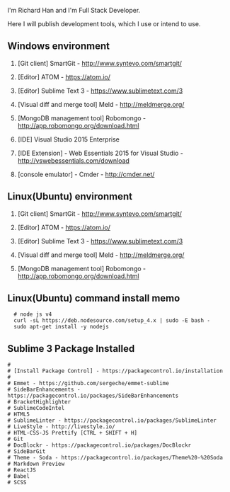 I'm Richard Han and I'm Full Stack Developer.

Here I will publish development tools, which I use or intend to use.


## Windows environment

1. [Git client] SmartGit - http://www.syntevo.com/smartgit/

2. [Editor] ATOM - https://atom.io/

3. [Editor] Sublime Text 3 - https://www.sublimetext.com/3



4. [Visual diff and merge tool] Meld - http://meldmerge.org/

5. [MongoDB management tool] Robomongo - http://app.robomongo.org/download.html

6. [IDE] Visual Studio 2015 Enterprise

7. [IDE Extension] - Web Essentials 2015 for Visual Studio - http://vswebessentials.com/download

8. [console emulator] - Cmder - http://cmder.net/

## Linux(Ubuntu) environment

1. [Git client] SmartGit - http://www.syntevo.com/smartgit/

2. [Editor] ATOM - https://atom.io/

3. [Editor] Sublime Text 3 - https://www.sublimetext.com/3

4. [Visual diff and merge tool] Meld - http://meldmerge.org/

5. [MongoDB management tool] Robomongo - http://app.robomongo.org/download.html


## Linux(Ubuntu) command install memo
```
  # node js v4
  curl -sL https://deb.nodesource.com/setup_4.x | sudo -E bash -
  sudo apt-get install -y nodejs
 ```

## Sublime 3 Package Installed
 ```
 #
 # [Install Package Control] - https://packagecontrol.io/installation
 #
 # Emmet - https://github.com/sergeche/emmet-sublime
 # SideBarEnhancements - https://packagecontrol.io/packages/SideBarEnhancements
 # Bracket​Highlighter
 # SublimeCodeIntel
 # HTML5
 # Sublime​Linter - https://packagecontrol.io/packages/SublimeLinter
 # Live​Style - http://livestyle.io/
 # HTML-CSS-JS Prettify [CTRL + SHIFT + H]
 # Git
 # Doc​Blockr - https://packagecontrol.io/packages/DocBlockr
 # SideBarGit
 # Theme - Soda - https://packagecontrol.io/packages/Theme%20-%20Soda
 # Markdown Preview
 # ReactJS
 # Babel 
 # SCSS
 

 ```
